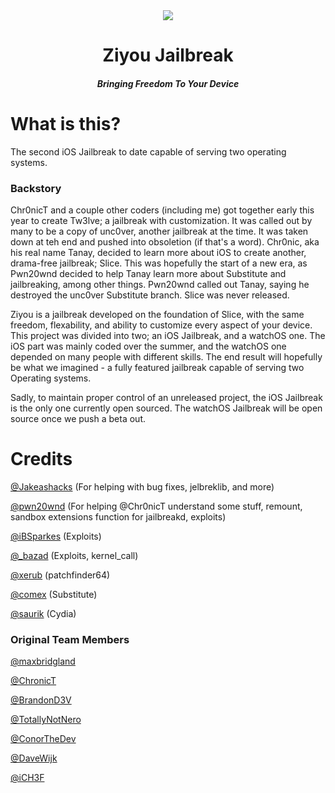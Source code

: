 <center>
  <a href=""><img src="https://cdn.maxbridgland.com/ziyou_banner.png"></a>
  <br>
  <h1 align="center">Ziyou Jailbreak</h1>
  <h5 align="center">Bringing Freedom To Your Device</h5>
</center>

# What is this?
The second iOS Jailbreak to date capable of serving two operating systems.
### Backstory

Chr0nicT and a couple other coders (including me) got together early this year to create Tw3lve; a jailbreak with customization. It was called out by many to be a copy of unc0ver, another jailbreak at the time. It was taken down at teh end and pushed into obsoletion (if that's a word). Chr0nic, aka his real name Tanay, decided to learn more about iOS to create another, drama-free jailbreak; Slice. This was hopefully the start of a new era, as Pwn20wnd decided to help Tanay learn more about Substitute and jailbreaking, among other things. Pwn20wnd called out Tanay, saying he destroyed the unc0ver Substitute branch. Slice was never released. 

Ziyou is a jailbreak developed on the foundation of Slice, with the same freedom, flexability, and ability to customize every aspect of your device. This project was divided into two; an iOS Jailbreak, and a watchOS one. The iOS part was mainly coded over the summer, and the watchOS one depended on many people with different skills. The end result will hopefully be what we imagined - a fully featured jailbreak capable of serving two Operating systems.

Sadly, to  maintain proper control of an unreleased project, the iOS Jailbreak is the only one currently open sourced. The watchOS Jailbreak will be open source once we push a beta out.

# Credits

[@Jakeashacks](https://twitter.com/Jakeashacks) (For helping with bug fixes, jelbreklib, and more)

[@pwn20wnd](https://twitter.com/Pwn20wnd) (For helping @Chr0nicT understand some stuff, remount, sandbox extensions function for jailbreakd, exploits)

[@iBSparkes](https://twitter.com/iBSparkes) (Exploits)

[@_bazad](https://twitter.com/_bazad) (Exploits, kernel_call)

[@xerub](https://twitter.com/xerub) (patchfinder64)

[@comex](https://twitter.com/comex) (Substitute)

[@saurik](https://twitter.com/saurik) (Cydia)

### Original Team Members

[@maxbridgland](https://twitter.com/maxbridgland)

[@ChronicT](https://twitter.com/Chr0nicT)

[@BrandonD3V](https://twitter.com/BrandonD3V)

[@TotallyNotNero](https://twitter.com/TotallyNotNero)

[@ConorTheDev](https://twitter.com/ConorTheDev)

[@DaveWijk](https://twitter.com/DaveWijk)

[@iCH3F](https://twitter.com/iCH3F)

